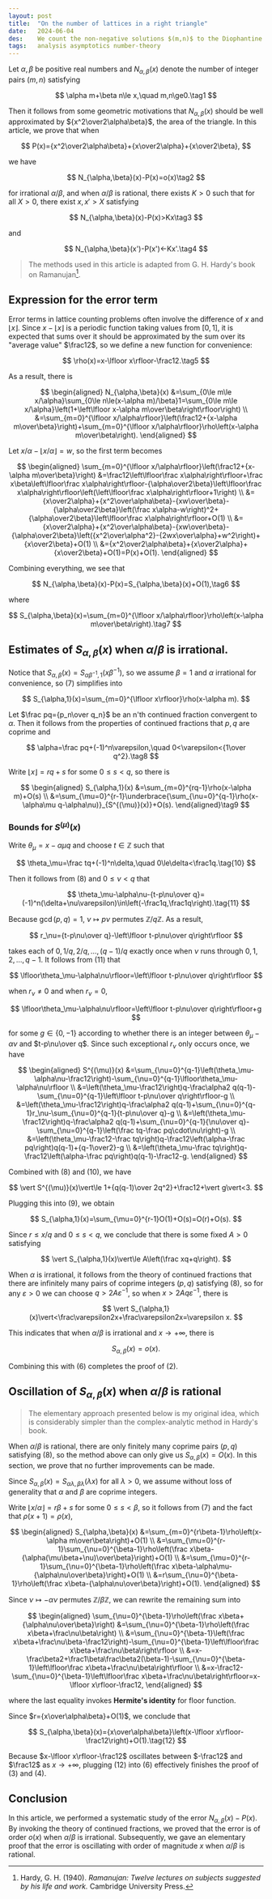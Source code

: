 ```yaml
---
layout: post
title:  "On the number of lattices in a right triangle"
date:   2024-06-04
des:    We count the non-negative solutions $(m,n)$ to the Diophantine inequality $\alpha m+\beta n\le x$.
tags:   analysis asymptotics number-theory
---
```


Let $\alpha,\beta$ be positive real numbers and $N_{\alpha,\beta}(x)$ denote the number of integer pairs $(m,n)$ satisfying

$$
\alpha m+\beta n\le x,\quad m,n\ge0.\tag1
$$

Then it follows from some geometric motivations that $N_{\alpha,\beta}(x)$ should be well approximated by ${x^2\over2\alpha\beta}$, the area of the triangle. In this article, we prove that when

$$
P(x)={x^2\over2\alpha\beta}+{x\over2\alpha}+{x\over2\beta},
$$

we have

$$
N_{\alpha,\beta}(x)-P(x)=o(x)\tag2
$$

for irrational $\alpha/\beta$, and when $\alpha/\beta$ is rational, there exists $K>0$ such that for all $X>0$, there exist $x,x'>X$ satisfying

$$
N_{\alpha,\beta}(x)-P(x)>Kx\tag3
$$

and

$$
N_{\alpha,\beta}(x')-P(x')<-Kx'.\tag4
$$

> The methods used in this article is adapted from G. H. Hardy's book on Ramanujan[^1].

## Expression for the error term

Error terms in lattice counting problems often involve the difference of $x$ and $\lfloor x\rfloor$. Since $x-\lfloor x\rfloor$ is a periodic function taking values from $[0,1]$, it is expected that sums over it should be approximated by the sum over its "average value" $\frac12$, so we define a new function for convenience:

$$
\rho(x)=x-\lfloor x\rfloor-\frac12.\tag5
$$

As a result, there is

$$
\begin{aligned}
N_{\alpha,\beta}(x)
&=\sum_{0\le m\le x/\alpha}\sum_{0\le n\le(x-\alpha m)/\beta}1=\sum_{0\le m\le x/\alpha}\left(1+\left\lfloor x-\alpha m\over\beta\right\rfloor\right) \\
&=\sum_{m=0}^{\lfloor x/\alpha\rfloor}\left(\frac12+{x-\alpha m\over\beta}\right)+\sum_{m=0}^{\lfloor x/\alpha\rfloor}\rho\left(x-\alpha m\over\beta\right).
\end{aligned}
$$

Let $x/\alpha-\lfloor x/\alpha\rfloor=w$, so the first term becomes

$$
\begin{aligned}
\sum_{m=0}^{\lfloor x/\alpha\rfloor}\left(\frac12+{x-\alpha m\over\beta}\right)
&=\frac12\left\lfloor\frac x\alpha\right\rfloor+\frac x\beta\left\lfloor\frac x\alpha\right\rfloor-{\alpha\over2\beta}\left\lfloor\frac x\alpha\right\rfloor\left(\left\lfloor\frac x\alpha\right\rfloor+1\right) \\
&={x\over2\alpha}+{x^2\over\alpha\beta}-{xw\over\beta}-{\alpha\over2\beta}\left(\frac x\alpha-w\right)^2+{\alpha\over2\beta}\left\lfloor\frac x\alpha\right\rfloor+O(1) \\
&={x\over2\alpha}+{x^2\over\alpha\beta}-{xw\over\beta}-{\alpha\over2\beta}\left({x^2\over\alpha^2}-{2wx\over\alpha}+w^2\right)+{x\over2\beta}+O(1) \\
&={x^2\over2\alpha\beta}+{x\over2\alpha}+{x\over2\beta}+O(1)=P(x)+O(1).
\end{aligned}
$$

Combining everything, we see that

$$
N_{\alpha,\beta}(x)-P(x)=S_{\alpha,\beta}(x)+O(1),\tag6
$$

where

$$
S_{\alpha,\beta}(x)=\sum_{m=0}^{\lfloor x/\alpha\rfloor}\rho\left(x-\alpha m\over\beta\right).\tag7
$$

## Estimates of $S_{\alpha,\beta}(x)$ when $\alpha/\beta$ is irrational.

Notice that $S_{\alpha,\beta}(x)=S_{\alpha\beta^{-1},1}(x\beta^{-1})$, so we assume $\beta=1$ and $\alpha$ irrational for convenience, so (7) simplifies into

$$
S_{\alpha,1}(x)=\sum_{m=0}^{\lfloor x\rfloor}\rho(x-\alpha m).
$$

Let $\frac pq={p_n\over q_n}$ be an n'th continued fraction convergent to $\alpha$. Then it follows from the properties of continued fractions that $p,q$ are coprime and

$$
\alpha=\frac pq+(-1)^n\varepsilon,\quad 0<\varepsilon<{1\over q^2}.\tag8
$$

Write $\lfloor x\rfloor=rq+s$ for some $0\le s<q$, so there is

$$
\begin{aligned}
S_{\alpha,1}(x)
&=\sum_{m=0}^{rq-1}\rho(x-\alpha m)+O(s) \\
&=\sum_{\mu=0}^{r-1}\underbrace{\sum_{\nu=0}^{q-1}\rho(x-\alpha\mu q-\alpha\nu)}_{S^{(\mu)}(x)}+O(s).
\end{aligned}\tag9
$$

### Bounds for $S^{(\mu)}(x)$

Write $\theta_\mu=x-\alpha\mu q$ and choose $t\in\mathbb Z$ such that

$$
\theta_\mu=\frac tq+(-1)^n\delta,\quad 0\le\delta<\frac1q.\tag{10}
$$

Then it follows from (8) and $0\le\nu<q$ that

$$
\theta_\mu-\alpha\nu-{t-p\nu\over q}=(-1)^n(\delta+\nu\varepsilon)\in\left(-\frac1q,\frac1q\right).\tag{11}
$$

Because $\gcd(p,q)=1$, $\nu\mapsto p\nu$ permutes $\mathbb Z/q\mathbb Z$. As a result,

$$
r_\nu={t-p\nu\over q}-\left\lfloor t-p\nu\over q\right\rfloor
$$

takes each of $0,1/q,2/q,\dots,(q-1)/q$ exactly once when $\nu$ runs through $0,1,2,\dots,q-1$. It follows from (11) that

$$
\lfloor\theta_\mu-\alpha\nu\rfloor=\left\lfloor t-p\nu\over q\right\rfloor
$$

when $r_\nu\ne0$ and when $r_\nu=0$,

$$
\lfloor\theta_\mu-\alpha\nu\rfloor=\left\lfloor t-p\nu\over q\right\rfloor+g
$$

for some $g\in\lbrace 0,-1\rbrace$ according to whether there is an integer between $\theta_\mu-\alpha\nu$ and $t-p\nu\over q$. Since such exceptional $r_\nu$ only occurs once, we have

$$
\begin{aligned}
S^{(\mu)}(x)
&=\sum_{\nu=0}^{q-1}\left(\theta_\mu-\alpha\nu-\frac12\right)-\sum_{\nu=0}^{q-1}\lfloor\theta_\mu-\alpha\nu\rfloor \\
&=\left(\theta_\mu-\frac12\right)q-\frac\alpha2 q(q-1)-\sum_{\nu=0}^{q-1}\left\lfloor t-p\nu\over q\right\rfloor-g \\
&=\left(\theta_\mu-\frac12\right)q-\frac\alpha2 q(q-1)+\sum_{\nu=0}^{q-1}r_\nu-\sum_{\nu=0}^{q-1}{t-p\nu\over q}-g \\
&=\left(\theta_\mu-\frac12\right)q-\frac\alpha2 q(q-1)+\sum_{\nu=0}^{q-1}{\nu\over q}-\sum_{\nu=0}^{q-1}\left(\frac tq-\frac pq\cdot\nu\right)-g \\
&=\left(\theta_\mu-\frac12-\frac tq\right)q-\frac12\left(\alpha-\frac pq\right)q(q-1)+{q-1\over2}-g \\
&=\left(\theta_\mu-\frac tq\right)q-\frac12\left(\alpha-\frac pq\right)q(q-1)-\frac12-g.
\end{aligned}
$$

Combined with (8) and (10), we have

$$
\vert S^{(\mu)}(x)\vert\le 1+{q(q-1)\over 2q^2}+\frac12+\vert g\vert<3.
$$

Plugging this into (9), we obtain

$$
S_{\alpha,1}(x)=\sum_{\mu=0}^{r-1}O(1)+O(s)=O(r)+O(s).
$$

Since $r\le x/q$ and $0\le s<q$, we conclude that there is some fixed $A>0$ satisfying

$$
\vert S_{\alpha,1}(x)\vert\le A\left(\frac xq+q\right).
$$

When $\alpha$ is irrational, it follows from the theory of continued fractions that there are infinitely many pairs of coprime integers $(p,q)$ satisfying (8), so for any $\varepsilon>0$ we can choose $q>2A\varepsilon^{-1}$, so when $x>2Aq\varepsilon^{-1}$, there is

$$
\vert S_{\alpha,1}(x)\vert<\frac\varepsilon2x+\frac\varepsilon2x=\varepsilon x.
$$

This indicates that when $\alpha/\beta$ is irrational and $x\to+\infty$, there is

$$
S_{\alpha,\beta}(x)=o(x).
$$

Combining this with (6) completes the proof of (2).

## Oscillation of $S_{\alpha,\beta}(x)$ when $\alpha/\beta$ is rational

> The elementary approach presented below is my original idea, which is considerably simpler than the complex-analytic method in Hardy's book.

When $\alpha/\beta$ is rational, there are only finitely many coprime pairs $(p,q)$ satisfying (8), so the method above can only give us $S_{\alpha,\beta}(x)=O(x)$. In this section, we prove that no further improvements can be made.

Since $S_{\alpha,\beta}(x)=S_{\alpha\lambda,\beta\lambda}(\lambda x)$ for all $\lambda>0$, we assume without loss of generality that $\alpha$ and $\beta$ are coprime integers.

Write $\lfloor x/\alpha\rfloor=r\beta+s$ for some $0\le s<\beta$, so it follows from (7) and the fact that $\rho(x+1)=\rho(x)$,

$$
\begin{aligned}
S_{\alpha,\beta}(x)
&=\sum_{m=0}^{r\beta-1}\rho\left(x-\alpha m\over\beta\right)+O(1) \\
&=\sum_{\mu=0}^{r-1}\sum_{\nu=0}^{\beta-1}\rho\left(\frac x\beta-{\alpha(\mu\beta+\nu)\over\beta}\right)+O(1) \\
&=\sum_{\mu=0}^{r-1}\sum_{\nu=0}^{\beta-1}\rho\left(\frac x\beta-\alpha\mu-{\alpha\nu\over\beta}\right)+O(1) \\
&=r\sum_{\nu=0}^{\beta-1}\rho\left(\frac x\beta-{\alpha\nu\over\beta}\right)+O(1).
\end{aligned}
$$

Since $\nu\mapsto-\alpha\nu$ permutes $\mathbb Z/\beta\mathbb Z$, we can rewrite the remaining sum into

$$
\begin{aligned}
\sum_{\nu=0}^{\beta-1}\rho\left(\frac x\beta+{\alpha\nu\over\beta}\right)
&=\sum_{\nu=0}^{\beta-1}\rho\left(\frac x\beta+\frac\nu\beta\right) \\
&=\sum_{\nu=0}^{\beta-1}\left(\frac x\beta+\frac\nu\beta-\frac12\right)-\sum_{\nu=0}^{\beta-1}\left\lfloor\frac x\beta+\frac\nu\beta\right\rfloor \\
&=x-\frac\beta2+\frac1\beta\frac\beta2(\beta-1)-\sum_{\nu=0}^{\beta-1}\left\lfloor\frac x\beta+\frac\nu\beta\right\rfloor \\
&=x-\frac12-\sum_{\nu=0}^{\beta-1}\left\lfloor\frac x\beta+\frac\nu\beta\right\rfloor=x-\lfloor x\rfloor-\frac12,
\end{aligned}
$$

where the last equality invokes **Hermite's identity** for floor function.

Since $r={x\over\alpha\beta}+O(1)$, we conclude that

$$
S_{\alpha,\beta}(x)={x\over\alpha\beta}\left(x-\lfloor x\rfloor-\frac12\right)+O(1).\tag{12}
$$

Because $x-\lfloor x\rfloor-\frac12$ oscillates between $-\frac12$ and $\frac12$ as $x\to+\infty$, plugging (12) into (6) effectively finishes the proof of (3) and (4).

## Conclusion

In this article, we performed a systematic study of the error $N_{\alpha,\beta}(x)-P(x)$. By invoking the theory of continued fractions, we proved that the error is of order $o(x)$ when $\alpha/\beta$ is irrational. Subsequently, we gave an elementary proof that the error is oscillating with order of magnitude $x$ when $\alpha/\beta$ is rational.

[^1]: Hardy, G. H. (1940). *Ramanujan: Twelve lectures on subjects suggested by his life and work.* Cambridge University Press.
